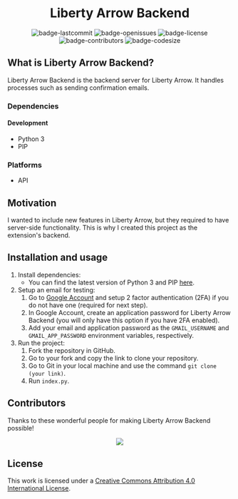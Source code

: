 <h1 align="center">Liberty Arrow Backend</h1>

<p align="center">
  <img alt="badge-lastcommit" src="https://img.shields.io/github/last-commit/GaryHilares/Liberty-Arrow-backend?style=for-the-badge">
  <img alt="badge-openissues" src="https://img.shields.io/github/issues-raw/GaryHilares/Liberty-Arrow-backend?style=for-the-badge">
  <img alt="badge-license" src="https://img.shields.io/github/license/GaryHilares/Liberty-Arrow-backend?style=for-the-badge">
  <img alt="badge-contributors" src="https://img.shields.io/github/contributors/GaryHilares/Liberty-Arrow-backend?style=for-the-badge">
  <img alt="badge-codesize" src="https://img.shields.io/github/languages/code-size/GaryHilares/Liberty-Arrow-backend?style=for-the-badge">
</p>

## What is Liberty Arrow Backend?
Liberty Arrow Backend is the backend server for Liberty Arrow. It handles processes such as sending confirmation emails.

### Dependencies
#### Development
- Python 3
- PIP

### Platforms
- API

## Motivation
I wanted to include new features in Liberty Arrow, but they required to have server-side functionality. This is why I created this project as the extension's backend.

## Installation and usage
1. Install dependencies:
    - You can find the latest version of Python 3 and PIP [here](https://www.python.org/downloads/).
2. Setup an email for testing:
    1. Go to [Google Account](https://myaccount.google.com/) and setup 2 factor authentication (2FA) if you do not have one (required for next step).
    2. In Google Account, create an application password for Liberty Arrow Backend (you will only have this option if you have 2FA enabled).
    3. Add your email and application password as the `GMAIL_USERNAME` and `GMAIL_APP_PASSWORD` environment variables, respectively.
3. Run the project:
    1. Fork the repository in GitHub.
    2. Go to your fork and copy the link to clone your repository.
    3. Go to Git in your local machine and use the command `git clone (your link)`.
    4. Run `index.py`.


## Contributors
Thanks to these wonderful people for making Liberty Arrow Backend possible!

<p align="center"><a href="https://github.com/GaryHilares/Liberty-Arrow-backend/graphs/contributors"><img src="https://contrib.rocks/image?repo=GaryHilares/Liberty-Arrow-backend"></a></p>


## License
This work is licensed under a [Creative Commons Attribution 4.0 International License](https://github.com/GaryHilares/Liberty-Arrow-backend/blob/main/LICENSE).
